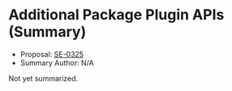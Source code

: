 # Additional Package Plugin APIs (Summary)

* Proposal: [SE-0325](https://github.com/apple/swift-evolution/blob/main/proposals/0325-swiftpm-additional-plugin-apis.md)
* Summary Author: N/A

Not yet summarized.
